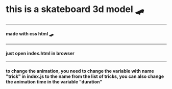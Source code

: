 # this is a skateboard 3d model  :skateboard:
***
#### made with css html :skateboard:
*** 
#### just open index.html in browser 
***
#### to change the animation, you need to change the variable with name "trick" in index.js to the name from the list of tricks, you can also change the animation time in the variable "duration"